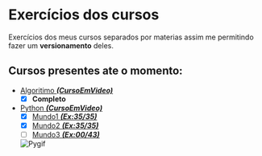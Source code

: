 # Exercícios dos cursos

Exercícios dos meus cursos separados por materias assim me permitindo fazer um **versionamento** deles.

## Cursos presentes ate o momento:

* [Algoritimo __*(CursoEmVideo)*__](https://github.com/llRedXD/Exercicios-Cursos/tree/main/Algoritimo)
   - [x] **Completo**
* [Python __*(CursoEmVideo)*__](https://github.com/llRedXD/Exercicios-Cursos/tree/main/Python)
   - [x] [Mundo1 __*(Ex:35/35)*__](https://github.com/llRedXD/Exercicios-Cursos/tree/main/Python/Mundo1)
   - [x] [Mundo2 __*(Ex:35/35)*__](https://github.com/llRedXD/Exercicios-Cursos/tree/main/Python/Mundo3)
   - [ ] [Mundo3 __*(Ex:00/43)*__](https://github.com/llRedXD/Exercicios-Cursos/tree/main/Python/Mundo2)
   
   ![Pygif](https://user-images.githubusercontent.com/59977779/125618448-b8b1d72f-0a63-40be-aadb-7de704819969.gif)
